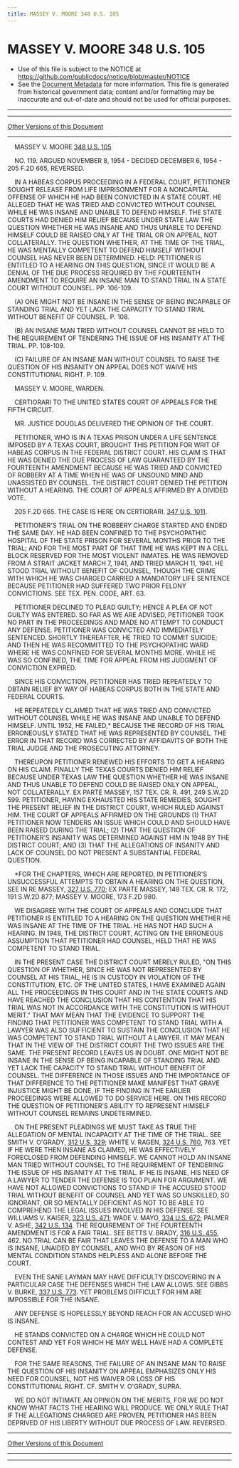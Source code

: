 ```yaml
---
title: MASSEY V. MOORE 348 U.S. 105
---
```


# MASSEY V. MOORE 348 U.S. 105

* Use of this file is subject to the NOTICE at https://github.com/publicdocs/notice/blob/master/NOTICE
* See the [Document Metadata](../../../index.md) for more information.
  This file is generated from historical government data; content and/or formatting may be inaccurate and out-of-date and should not be used for official purposes.

----------
----------

[Other Versions of this Document](https://publicdocs.github.io/go/links?ns=uslm-x&ref=%2Fus%2Fcourts%2Fscotus%2FusReporter%2F348%2F105)

----------

    MASSEY V. MOORE [348 U.S. 105][/us/courts/scotus/usReporter/348/105]

    NO. 119.  ARGUED NOVEMBER 8, 1954 - DECIDED DECEMBER 6, 1954 - 205 F.2D 665, REVERSED.

    IN A HABEAS CORPUS PROCEEDING IN A FEDERAL COURT, PETITIONER SOUGHT RELEASE FROM LIFE IMPRISONMENT FOR A NONCAPITAL OFFENSE OF WHICH HE HAD BEEN CONVICTED IN A STATE COURT.  HE ALLEGED THAT HE WAS TRIED AND CONVICTED WITHOUT COUNSEL WHILE HE WAS INSANE AND UNABLE TO DEFEND HIMSELF.  THE STATE COURTS HAD DENIED HIM RELIEF BECAUSE UNDER STATE LAW THE QUESTION WHETHER HE WAS INSANE AND THUS UNABLE TO DEFEND HIMSELF COULD BE RAISED ONLY AT THE TRIAL OR ON APPEAL, NOT COLLATERALLY.  THE QUESTION WHETHER, AT THE TIME OF THE TRIAL, HE WAS MENTALLY COMPETENT TO DEFEND HIMSELF WITHOUT COUNSEL HAS NEVER BEEN DETERMINED.  HELD:  PETITIONER IS ENTITLED TO A HEARING ON THIS QUESTION, SINCE IT WOULD BE A DENIAL OF THE DUE PROCESS REQUIRED BY THE FOURTEENTH AMENDMENT TO REQUIRE AN INSANE MAN TO STAND TRIAL IN A STATE COURT WITHOUT COUNSEL.  PP. 106-109.

    (A)  ONE MIGHT NOT BE INSANE IN THE SENSE OF BEING INCAPABLE OF STANDING TRIAL AND YET LACK THE CAPACITY TO STAND TRIAL WITHOUT BENEFIT OF COUNSEL.  P. 108.

    (B)  AN INSANE MAN TRIED WITHOUT COUNSEL CANNOT BE HELD TO THE REQUIREMENT OF TENDERING THE ISSUE OF HIS INSANITY AT THE TRIAL.  PP. 108-109.

    (C)  FAILURE OF AN INSANE MAN WITHOUT COUNSEL TO RAISE THE QUESTION OF HIS INSANITY ON APPEAL DOES NOT WAIVE HIS CONSTITUTIONAL RIGHT.  P. 109.

    MASSEY V. MOORE, WARDEN.

    CERTIORARI TO THE UNITED STATES COURT OF APPEALS FOR THE FIFTH CIRCUIT.

    MR. JUSTICE DOUGLAS DELIVERED THE OPINION OF THE COURT.

    PETITIONER, WHO IS IN A TEXAS PRISON UNDER A LIFE SENTENCE IMPOSED BY A TEXAS COURT, BROUGHT THIS PETITION FOR WRIT OF HABEAS CORPUS IN THE FEDERAL DISTRICT COURT.  HIS CLAIM IS THAT HE WAS DENIED THE DUE PROCESS OF LAW GUARANTEED BY THE FOURTEENTH AMENDMENT BECAUSE HE WAS TRIED AND CONVICTED OF ROBBERY AT A TIME WHEN HE WAS OF UNSOUND MIND AND UNASSISTED BY COUNSEL.  THE DISTRICT COURT DENIED THE PETITION WITHOUT A HEARING.  THE COURT OF APPEALS AFFIRMED BY A DIVIDED VOTE.

    205 F.2D 665.  THE CASE IS HERE ON CERTIORARI.  [347 U.S. 1011][/us/courts/scotus/usReporter/347/1011].

    PETITIONER'S TRIAL ON THE ROBBERY CHARGE STARTED AND ENDED THE SAME DAY.  HE HAD BEEN CONFINED TO THE PSYCHOPATHIC HOSPITAL OF THE STATE PRISON FOR SEVERAL MONTHS PRIOR TO THE TRIAL; AND FOR THE MOST PART OF THAT TIME HE WAS KEPT IN A CELL BLOCK RESERVED FOR THE MOST VIOLENT INMATES.  HE WAS REMOVED FROM A STRAIT JACKET MARCH 7, 1941, AND TRIED MARCH 11, 1941.  HE STOOD TRIAL WITHOUT BENEFIT OF COUNSEL, THOUGH THE CRIME WITH WHICH HE WAS CHARGED CARRIED A MANDATORY LIFE SENTENCE BECAUSE PETITIONER HAD SUFFERED TWO PRIOR FELONY CONVICTIONS.  SEE TEX. PEN.  CODE, ART. 63.

    PETITIONER DECLINED TO PLEAD GUILTY; HENCE A PLEA OF NOT GUILTY WAS ENTERED.  SO FAR AS WE ARE ADVISED, PETITIONER TOOK NO PART IN THE PROCEEDINGS AND MADE NO ATTEMPT TO CONDUCT ANY DEFENSE.  PETITIONER WAS CONVICTED AND IMMEDIATELY SENTENCED.  SHORTLY THEREAFTER, HE TRIED TO COMMIT SUICIDE; AND THEN HE WAS RECOMMITTED TO THE PSYCHOPATHIC WARD WHERE HE WAS CONFINED FOR SEVERAL MONTHS MORE.  WHILE HE WAS SO CONFINED, THE TIME FOR APPEAL FROM HIS JUDGMENT OF CONVICTION EXPIRED.

    SINCE HIS CONVICTION, PETITIONER HAS TRIED REPEATEDLY TO OBTAIN RELIEF BY WAY OF HABEAS CORPUS BOTH IN THE STATE AND FEDERAL COURTS.

    HE REPEATEDLY CLAIMED THAT HE WAS TRIED AND CONVICTED WITHOUT COUNSEL WHILE HE WAS INSANE AND UNABLE TO DEFEND HIMSELF.  UNTIL 1952, HE FAILED,\* BECAUSE THE RECORD OF HIS TRIAL ERRONEOUSLY STATED THAT HE WAS REPRESENTED BY COUNSEL.  THE ERROR IN THAT RECORD WAS CORRECTED BY AFFIDAVITS OF BOTH THE TRIAL JUDGE AND THE PROSECUTING ATTORNEY.

    THEREUPON PETITIONER RENEWED HIS EFFORTS TO GET A HEARING ON HIS CLAIM.  FINALLY THE TEXAS COURTS DENIED HIM RELIEF BECAUSE UNDER TEXAS LAW THE QUESTION WHETHER HE WAS INSANE AND THUS UNABLE TO DEFEND COULD BE RAISED ONLY ON APPEAL, NOT COLLATERALLY.  EX PARTE MASSEY, 157 TEX. CR. R. 491, 249 S.W.2D 599.  PETITIONER, HAVING EXHAUSTED HIS STATE REMEDIES, SOUGHT THE PRESENT RELIEF IN THE DISTRICT COURT, WHICH RULED AGAINST HIM.  THE COURT OF APPEALS AFFIRMED ON THE GROUNDS (1) THAT PETITIONER NOW TENDERS AN ISSUE WHICH COULD AND SHOULD HAVE BEEN RAISED DURING THE TRIAL; (2) THAT THE QUESTION OF PETITIONER'S INSANITY WAS DETERMINED AGAINST HIM IN 1948 BY THE DISTRICT COURT; AND (3) THAT THE ALLEGATIONS OF INSANITY AND LACK OF COUNSEL DO NOT PRESENT A SUBSTANTIAL FEDERAL QUESTION.

    \*FOR THE CHAPTERS, WHICH ARE REPORTED, IN PETITIONER'S UNSUCCESSFUL ATTEMPTS TO OBTAIN A HEARING ON THE QUESTION, SEE IN RE MASSEY, [327 U.S. 770][/us/courts/scotus/usReporter/327/770]; EX PARTE MASSEY, 149 TEX. CR.  R. 172, 191 S.W.2D 877; MASSEY V. MOORE, 173 F.2D 980.

    WE DISAGREE WITH THE COURT OF APPEALS AND CONCLUDE THAT PETITIONER IS ENTITLED TO A HEARING ON THE QUESTION WHETHER HE WAS INSANE AT THE TIME OF THE TRIAL.  HE HAS NOT HAD SUCH A HEARING.  IN 1948, THE DISTRICT COURT, ACTING ON THE ERRONEOUS ASSUMPTION THAT PETITIONER HAD COUNSEL, HELD THAT HE WAS COMPETENT TO STAND TRIAL.

    IN THE PRESENT CASE THE DISTRICT COURT MERELY RULED, "ON THIS QUESTION OF WHETHER, SINCE HE WAS NOT REPRESENTED BY COUNSEL AT HIS TRIAL, HE IS IN CUSTODY IN VIOLATION OF THE CONSTITUTION, ETC. OF THE UNITED STATES, I HAVE EXAMINED AGAIN ALL THE PROCEEDINGS IN THIS COURT AND IN THE STATE COURTS AND HAVE REACHED THE CONCLUSION THAT HIS CONTENTION THAT HIS TRIAL WAS NOT IN ACCORDANCE WITH THE CONSTITUTION IS WITHOUT MERIT."  THAT MAY MEAN THAT THE EVIDENCE TO SUPPORT THE FINDING THAT PETITIONER WAS COMPETENT TO STAND TRIAL WITH A LAWYER WAS ALSO SUFFICIENT TO SUSTAIN THE CONCLUSION THAT HE WAS COMPETENT TO STAND TRIAL WITHOUT A LAWYER.  IT MAY MEAN THAT IN THE VIEW OF THE DISTRICT COURT THE TWO ISSUES ARE THE SAME.  THE PRESENT RECORD LEAVES US IN DOUBT.  ONE MIGHT NOT BE INSANE IN THE SENSE OF BEING INCAPABLE OF STANDING TRIAL AND YET LACK THE CAPACITY TO STAND TRIAL WITHOUT BENEFIT OF COUNSEL.  THE DIFFERENCE IN THOSE ISSUES AND THE IMPORTANCE OF THAT DIFFERENCE TO THE PETITIONER MAKE MANIFEST THAT GRAVE INJUSTICE MIGHT BE DONE, IF THE FINDING IN THE EARLIER PROCEEDINGS WERE ALLOWED TO DO SERVICE HERE.  ON THIS RECORD THE QUESTION OF PETITIONER'S ABILITY TO REPRESENT HIMSELF WITHOUT COUNSEL REMAINS UNDETERMINED.

    ON THE PRESENT PLEADINGS WE MUST TAKE AS TRUE THE ALLEGATION OF MENTAL INCAPACITY AT THE TIME OF THE TRIAL.  SEE SMITH V. O'GRADY, [312 U.S. 329][/us/courts/scotus/usReporter/312/329]; WHITE V. RAGEN, [324 U.S. 760][/us/courts/scotus/usReporter/324/760], 763.  YET IF HE WERE THEN INSANE AS CLAIMED, HE WAS EFFECTIVELY FORECLOSED FROM DEFENDING HIMSELF.  WE CANNOT HOLD AN INSANE MAN TRIED WITHOUT COUNSEL TO THE REQUIREMENT OF TENDERING THE ISSUE OF HIS INSANITY AT THE TRIAL.  IF HE IS INSANE, HIS NEED OF A LAWYER TO TENDER THE DEFENSE IS TOO PLAIN FOR ARGUMENT.  WE HAVE NOT ALLOWED CONVICTIONS TO STAND IF THE ACCUSED STOOD TRIAL WITHOUT BENEFIT OF COUNSEL AND YET WAS SO UNSKILLED, SO IGNORANT, OR SO MENTALLY DEFICIENT AS NOT TO BE ABLE TO COMPREHEND THE LEGAL ISSUES INVOLVED IN HIS DEFENSE.  SEE WILLIAMS V. KAISER, [323 U.S. 471][/us/courts/scotus/usReporter/323/471]; WADE V. MAYO, [334 U.S. 672][/us/courts/scotus/usReporter/334/672]; PALMER V. ASHE, [342 U.S. 134][/us/courts/scotus/usReporter/342/134].  THE REQUIREMENT OF THE FOURTEENTH AMENDMENT IS FOR A FAIR TRIAL.  SEE BETTS V. BRADY, [316 U.S. 455][/us/courts/scotus/usReporter/316/455], 462.  NO TRIAL CAN BE FAIR THAT LEAVES THE DEFENSE TO A MAN WHO IS INSANE, UNAIDED BY COUNSEL, AND WHO BY REASON OF HIS MENTAL CONDITION STANDS HELPLESS AND ALONE BEFORE THE COURT.

    EVEN THE SANE LAYMAN MAY HAVE DIFFICULTY DISCOVERING IN A PARTICULAR CASE THE DEFENSES WHICH THE LAW ALLOWS.  SEE GIBBS V. BURKE, [337 U.S. 773][/us/courts/scotus/usReporter/337/773].  YET PROBLEMS DIFFICULT FOR HIM ARE IMPOSSIBLE FOR THE INSANE.

    ANY DEFENSE IS HOPELESSLY BEYOND REACH FOR AN ACCUSED WHO IS INSANE.

    HE STANDS CONVICTED ON A CHARGE WHICH HE COULD NOT CONTEST AND YET FOR WHICH HE MAY WELL HAVE HAD A COMPLETE DEFENSE.

    FOR THE SAME REASONS, THE FAILURE OF AN INSANE MAN TO RAISE THE QUESTION OF HIS INSANITY ON APPEAL EMPHASIZES ONLY HIS NEED FOR COUNSEL, NOT HIS WAIVER OR LOSS OF HIS CONSTITUTIONAL RIGHT.  CF. SMITH V. O'GRADY, SUPRA.

    WE DO NOT INTIMATE AN OPINION ON THE MERITS, FOR WE DO NOT KNOW WHAT FACTS THE HEARING WILL PRODUCE.  WE ONLY RULE THAT IF THE ALLEGATIONS CHARGED ARE PROVEN, PETITIONER HAS BEEN DEPRIVED OF HIS LIBERTY WITHOUT DUE PROCESS OF LAW.  REVERSED.

----------

[Other Versions of this Document](https://publicdocs.github.io/go/links?ns=uslm-x&ref=%2Fus%2Fcourts%2Fscotus%2FusReporter%2F348%2F105)

----------
----------

[/us/courts/scotus/usReporter/348/105]: https://publicdocs.github.io/go/links?ns=uslm-x&ref=%2Fus%2Fcourts%2Fscotus%2FusReporter%2F348%2F105
[/us/courts/scotus/usReporter/347/1011]: https://publicdocs.github.io/go/links?ns=uslm-x&ref=%2Fus%2Fcourts%2Fscotus%2FusReporter%2F347%2F1011
[/us/courts/scotus/usReporter/327/770]: https://publicdocs.github.io/go/links?ns=uslm-x&ref=%2Fus%2Fcourts%2Fscotus%2FusReporter%2F327%2F770
[/us/courts/scotus/usReporter/312/329]: https://publicdocs.github.io/go/links?ns=uslm-x&ref=%2Fus%2Fcourts%2Fscotus%2FusReporter%2F312%2F329
[/us/courts/scotus/usReporter/324/760]: https://publicdocs.github.io/go/links?ns=uslm-x&ref=%2Fus%2Fcourts%2Fscotus%2FusReporter%2F324%2F760
[/us/courts/scotus/usReporter/323/471]: https://publicdocs.github.io/go/links?ns=uslm-x&ref=%2Fus%2Fcourts%2Fscotus%2FusReporter%2F323%2F471
[/us/courts/scotus/usReporter/334/672]: https://publicdocs.github.io/go/links?ns=uslm-x&ref=%2Fus%2Fcourts%2Fscotus%2FusReporter%2F334%2F672
[/us/courts/scotus/usReporter/342/134]: https://publicdocs.github.io/go/links?ns=uslm-x&ref=%2Fus%2Fcourts%2Fscotus%2FusReporter%2F342%2F134
[/us/courts/scotus/usReporter/316/455]: https://publicdocs.github.io/go/links?ns=uslm-x&ref=%2Fus%2Fcourts%2Fscotus%2FusReporter%2F316%2F455
[/us/courts/scotus/usReporter/337/773]: https://publicdocs.github.io/go/links?ns=uslm-x&ref=%2Fus%2Fcourts%2Fscotus%2FusReporter%2F337%2F773


